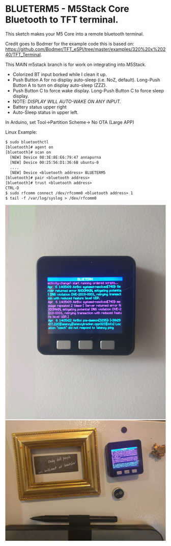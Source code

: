 # BLUETERM5 - M5Stack Core Bluetooth to TFT terminal.
This sketch makes your M5 Core into a remote bluetooth terminal.

Credit goes to Bodmer for the example code this is based on: https://github.com/Bodmer/TFT_eSPI/tree/master/examples/320%20x%20240/TFT_Terminal. 

This MAIN m5stack branch is for work on integrating into M5Stack.

* Colorized BT input borked while I clean it up.
* Push Button A for no display auto-sleep (i.e. NoZ, default). Long-Push Button A to turn on display auto-sleep (ZZZ).
* Push Button C to force wake display. Long-Push Button C to force sleep display.
* NOTE: *DISPLAY WILL AUTO-WAKE ON ANY INPUT.*
* Battery status upper right
* Auto-Sleep status in upper left.

In Arduino, set Tool->Partition Scheme-> No OTA (Large APP)

Linux Example:
```
$ sudo bluetoothctl
[bluetooth]# agent on
[bluetooth]# scan on
  [NEW] Device 08:3E:8E:E6:79:47 annapurna
  [NEW] Device 00:25:56:D1:36:6B ubuntu-0
  ....
  [NEW] Device <bluetooth address> BLUETERM5
[bluetooth]# pair <bluetooth address>
[bluetooth]# trust <bluetooth address>
CTRL-D
$ sudo rfcomm connect /dev/rfcomm0 <bluetooth address> 1
$ tail -f /var/log/syslog > /dev/rfcomm0
```

![Example1](images/IMG_20190406_143541.jpg)
![Example2](images/IMG_20190406_143720.jpg)
